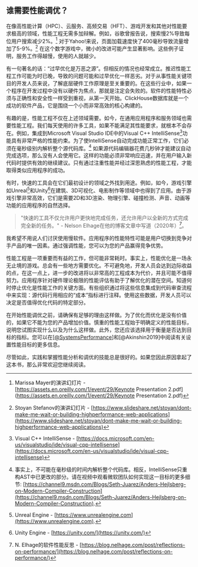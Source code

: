 ## 谁需要性能调优？

在像高性能计算（HPC）、云服务、高频交易（HFT）、游戏开发和其他对性能要求极高的领域，性能工程无需多加辩解。例如，谷歌曾报告说，搜索慢2%导致每位用户搜索减少2%。[^3] 对于Yahoo!来说，页面加载速度快了400毫秒导致流量增加了5-9%。[^4] 在这个数字游戏中，微小的改进可能产生显著影响。这些例子证明，服务工作得越慢，使用的人就越少。

有一句著名的话：“过早优化是万恶之源”。但相反的情况也经常成立。推迟性能工程工作可能为时已晚，导致的问题可能和过早优化一样恶劣。对于从事性能关键项目的开发人员来说，了解底层硬件工作原理是至关重要的。在这些行业中，如果一个程序在开发过程中没有以硬件为焦点，那就是注定会失败的。软件的性能特性必须与正确性和安全性一样受到重视，从第一天开始。ClickHouse数据库就是一个成功的软件产品，它是围绕一个小而非常高效的核心构建的。

有趣的是，性能工程不仅在上述领域需要。如今，在通用应用程序和服务领域也需要性能工程。我们每天使用的许多工具，如果不能满足其性能要求，就根本不会存在。例如，集成到Microsoft Visual Studio IDE中的Visual C++ IntelliSense[^2]功能具有非常严格的性能约束。为了使IntelliSense自动完成功能正常工作，它们必须在毫秒级别内解析整个源代码库。[^5] 如果源代码编辑器花费几秒钟才能建议自动完成选项，那么没有人会使用它。这样的功能必须非常响应迅速，并在用户输入新代码时提供有效的继续建议。只有通过注重性能并经过深思熟虑的性能工程，才能取得类似应用程序的成功。

有时，快速的工具会在它们最初设计的领域之外找到用途。例如，如今，游戏引擎如Unreal[^6]和Unity[^7]在建筑、3D可视化、电影制作等领域中也得到了应用。由于游戏引擎非常高效，它们是需要2D和3D渲染、物理引擎、碰撞检测、声音、动画等功能的应用程序的自然选择。

> "快速的工具不仅允许用户更快地完成任务，还允许用户以全新的方式完成完全新的任务。" - Nelson Elhage在他的博客文章中写道（2020年）[^1]。

我希望不用说人们讨厌使用慢软件。应用程序的性能特性可能是用户切换到竞争对手产品的唯一因素。通过强调性能，您可以为您的产品赢得竞争优势。

性能工程是一项重要而有益的工作，但可能非常耗时。事实上，性能优化是一场永无止境的游戏。总会有一些地方需要优化。不可避免地，开发人员会达到边际收益的点，在这一点上，进一步的改进将以非常高的工程成本为代价，并且可能不值得努力。应用程序针对硬件理论极限的性能评估有助于了解优化的潜在空间。知道何时停止优化是性能工作的关键方面。有些组织通过将这些信息集成到代码审查流程中来实现：源代码行用相应的“成本”指标进行注释。使用这些数据，开发人员可以决定是否值得优化代码的特定部分。

在开始性能调优之前，请确保有足够的理由这样做。为了优化而优化是没有价值的，如果它不能为您的产品增加价值。慎重的性能工程始于明确定义的性能目标，说明您试图实现什么以及为什么这样做。此外，您还应该选择用于衡量是否达到目标的指标。您可以在[[@SystemsPerformance](../References.md#SystemsPerformance)]和[@Akinshin2019]中阅读有关设置性能目标的更多信息。

尽管如此，实践和掌握性能分析和调优的技能总是很好的。如果您因此原因拿起了这本书，那么非常欢迎您继续阅读。

[^1]: N. Elhage的软件性能反思 - [https://blog.nelhage.com/post/reflections-on-performance/](https://blog.nelhage.com/post/reflections-on-performance/)
[^2]: Visual C++ IntelliSense - [https://docs.microsoft.com/en-us/visualstudio/ide/visual-cpp-intellisense](https://docs.microsoft.com/en-us/visualstudio/ide/visual-cpp-intellisense)
[^3]: Marissa Mayer的演讲幻灯片 - [https://assets.en.oreilly.com/1/event/29/Keynote Presentation 2.pdf](https://assets.en.oreilly.com/1/event/29/Keynote Presentation 2.pdf)
[^4]: Stoyan Stefanov的演讲幻灯片 - [https://www.slideshare.net/stoyan/dont-make-me-wait-or-building-highperformance-web-applications](https://www.slideshare.net/stoyan/dont-make-me-wait-or-building-highperformance-web-applications)
[^5]: 事实上，不可能在毫秒级的时间内解析整个代码库。相反，IntelliSense只重构AST中已更改的部分。请在视频中观看微软团队如何实现这一目标的更多细节:  [https://channel9.msdn.com/Blogs/Seth-Juarez/Anders-Hejlsberg-on-Modern-Compiler-Construction](https://channel9.msdn.com/Blogs/Seth-Juarez/Anders-Hejlsberg-on-Modern-Compiler-Construction).
[^6]: Unreal Engine - [https://www.unrealengine.com](https://www.unrealengine.com).
[^7]: Unity Engine - [https://unity.com/](https://unity.com/)
